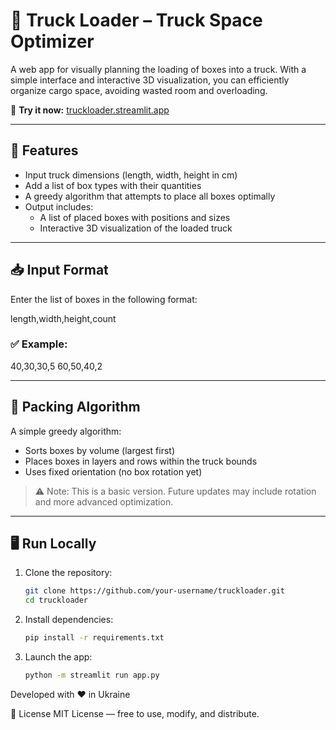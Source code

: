 # 🚛 Truck Loader – Truck Space Optimizer

A web app for visually planning the loading of boxes into a truck. With a simple interface and interactive 3D visualization, you can efficiently organize cargo space, avoiding wasted room and overloading.

🔗 **Try it now:** [truckloader.streamlit.app](https://truckloader.streamlit.app/)

---

## 🔧 Features

- Input truck dimensions (length, width, height in cm)
- Add a list of box types with their quantities
- A greedy algorithm that attempts to place all boxes optimally
- Output includes:
  - A list of placed boxes with positions and sizes
  - Interactive 3D visualization of the loaded truck

---

## 📥 Input Format

Enter the list of boxes in the following format:

length,width,height,count

### ✅ Example:
40,30,30,5 60,50,40,2


---

## 🧠 Packing Algorithm

A simple greedy algorithm:
- Sorts boxes by volume (largest first)
- Places boxes in layers and rows within the truck bounds
- Uses fixed orientation (no box rotation yet)

> ⚠️ Note: This is a basic version. Future updates may include rotation and more advanced optimization.

---

## 🖥️ Run Locally

1. Clone the repository:
   ```bash
   git clone https://github.com/your-username/truckloader.git
   cd truckloader

2. Install dependencies:
    ```bash
    pip install -r requirements.txt

3. Launch the app:
    ```bash
    python -m streamlit run app.py


Developed with ❤️ in Ukraine


📄 License
MIT License — free to use, modify, and distribute.
